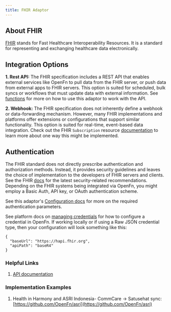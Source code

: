 ```yaml
---
title: FHIR Adaptor
---
```


## About FHIR

[FHIR](https://www.hl7.org/fhir/overview.html) stands for Fast Healthcare Interoperability Resources. It is a standard for representing and exchanging healthcare data electronically. 

## Integration Options

**1. Rest API:** The FHIR specification includes a REST API that enables external services like OpenFn to pull data from the FHIR server, or push data from external apps to FHIR servers. This option is suited for scheduled, bulk syncs or workflows that must update data with external information. See [functions](https://docs.openfn.org/adaptors/packages/fhir-docs) for more on how to use this adaptor to work with the API.

**2. Webhook:** The FHIR specification does not inherently define a webhook or data-forwarding mechanism. However, many FHIR implementations and platforms offer extensions or configurations that support similar functionality. This option is suited for real-time, event-based data integration. Check out the FHIR `Subscription` resource [documentation](https://build.fhir.org/subscription-definitions.html) to learn more about one way this might be implemented. 

## Authentication

The FHIR standard does not directly prescribe authentication and authorization methods. Instead, it provides security guidelines and leaves the choice of implementation to the developers of FHIR servers and clients. See the FHIR [docs](https://www.hl7.org/fhir/security.html) for the latest security-related recommendations. Depending on the FHIR systems being integrated via OpenFn, you might employ a Basic Auth, API key, or OAuth authentication scheme. 

See this adaptor's [Configuration docs](https://docs.openfn.org/adaptors/packages/fhir-configuration-schema) for more on the required authentication parameters.

See platform docs on [managing credentials](https://github.com/OpenFn/docs/blob/main/documentation/manage-projects/manage-credentials) for how to configure a credential in OpenFn. If working locally or if using a Raw JSON credential type, then your configuration will look something like this:

```
{
  "baseUrl": "https://hapi.fhir.org",
  "apiPath": "baseR4"
}
```

### Helpful Links

1. [API documentation](https://www.hl7.org/fhir/http.html)

### Implementation Examples

1. Health in Harmony and ASRI Indonesia- CommCare -> Satusehat sync: [https://github.com/OpenFn/asri](https://github.com/OpenFn/asri)




